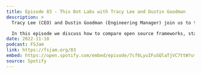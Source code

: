 ```yaml
---
title: Episode 83 - This Dot Labs with Tracy Lee and Dustin Goodman
description: >
  Tracy Lee (CEO) and Dustin Goodman (Engineering Manager) join us to talk about This Dot Labs, a JavaScript consultancy that helps teams through staff augmentation, consulting, and training.

  In this episode we discuss how to compare open source frameworks, starter projects that help developers quickly begin building, and the potential of a post-React future.
date: 2022-11-18
podcast: FSJam
link: https://fsjam.org/83
embed: https://open.spotify.com/embed/episode/7cf6LyuIFuSQlaTjVC7ttW?utm_source=generator
source: Spotify
---
```

